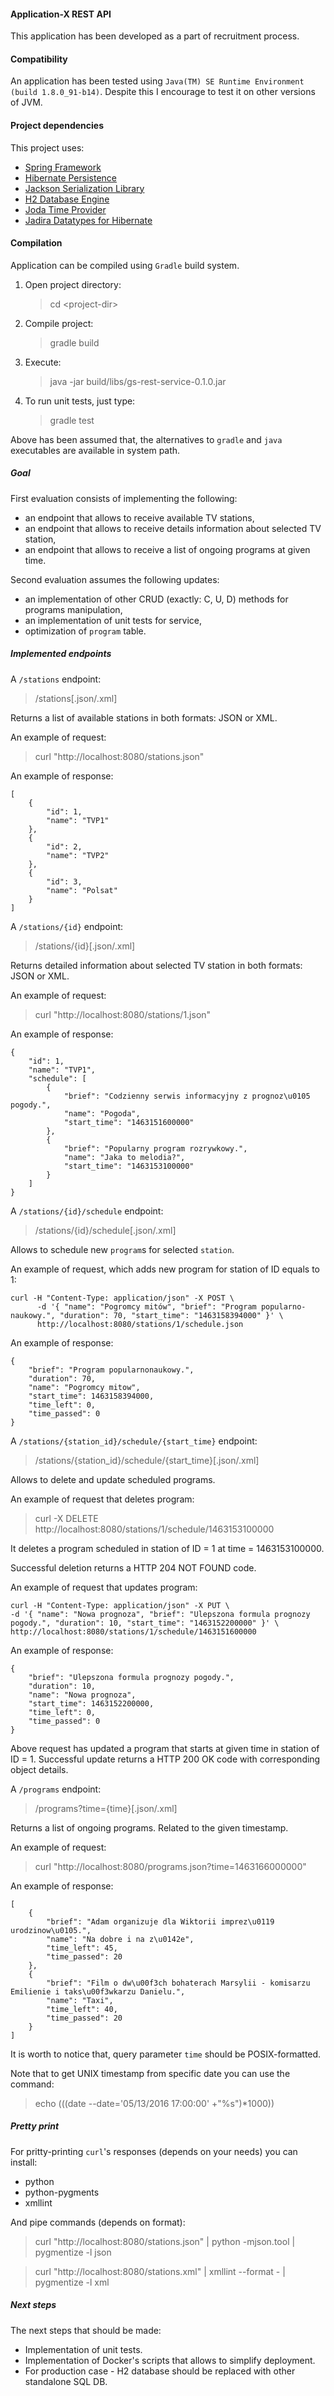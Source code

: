 #### Application-X REST API

This application has been developed as a part of recruitment process.

#### Compatibility

An application has been tested using `Java(TM) SE Runtime Environment (build 1.8.0_91-b14)`.
Despite this I encourage to test it on other versions of JVM.

#### Project dependencies

This project uses:

- [Spring Framework](https://projects.spring.io/spring-framework/)
- [Hibernate Persistence](http://hibernate.org/)
- [Jackson Serialization Library](https://github.com/FasterXML/jackson)
- [H2 Database Engine](http://www.h2database.com/html/main.html)
- [Joda Time Provider](http://www.joda.org/joda-time/)
- [Jadira Datatypes for Hibernate](http://jadira.sourceforge.net/)

#### Compilation

Application can be compiled using `Gradle` build system. 

1. Open project directory:

    > cd \<project-dir\>

2. Compile project:

    > gradle build

3. Execute:

    > java -jar build/libs/gs-rest-service-0.1.0.jar

4. To run unit tests, just type:

    > gradle test

Above has been assumed that, the alternatives to `gradle` and `java` executables are
available in system path.

##### Goal

First evaluation consists of implementing the following:

- an endpoint that allows to receive available TV stations,
- an endpoint that allows to receive details information about selected TV station,
- an endpoint that allows to receive a list of ongoing programs at given time.

Second evaluation assumes the following updates:

- an implementation of other CRUD (exactly: C, U, D) methods for programs manipulation,
- an implementation of unit tests for service,
- optimization of `program` table.

##### Implemented endpoints

A `/stations` endpoint:

> /stations[.json/.xml]

Returns a list of available stations in both formats: JSON or XML.

An example of request:

> curl "http://localhost:8080/stations.json"

An example of response:

    [
        {
            "id": 1,
            "name": "TVP1"
        },
        {
            "id": 2,
            "name": "TVP2"
        },
        {
            "id": 3,
            "name": "Polsat"
        }
    ]


A `/stations/{id}` endpoint:

> /stations/{id}[.json/.xml]

Returns detailed information about selected TV station in both formats: JSON or XML.

An example of request:

> curl "http://localhost:8080/stations/1.json"

An example of response:

    {
        "id": 1,
        "name": "TVP1",
        "schedule": [
            {
                "brief": "Codzienny serwis informacyjny z prognoz\u0105 pogody.",
                "name": "Pogoda",
                "start_time": "1463151600000"
            },
            {
                "brief": "Popularny program rozrywkowy.",
                "name": "Jaka to melodia?",
                "start_time": "1463153100000"
            }
        ]
    }

A `/stations/{id}/schedule` endpoint:

> /stations/{id}/schedule[.json/.xml]

Allows to schedule new `program`s for selected `station`.

An example of request, which adds new program for station of ID equals to 1:

    curl -H "Content-Type: application/json" -X POST \
          -d '{ "name": "Pogromcy mitów", "brief": "Program popularno-naukowy.", "duration": 70, "start_time": "1463158394000" }' \
          http://localhost:8080/stations/1/schedule.json

An example of response:

    {
        "brief": "Program popularnonaukowy.",
        "duration": 70,
        "name": "Pogromcy mitow",
        "start_time": 1463158394000,
        "time_left": 0,
        "time_passed": 0
    }

A `/stations/{station_id}/schedule/{start_time}` endpoint:

> /stations/{station_id}/schedule/{start_time}[.json/.xml]

Allows to delete and update scheduled programs.

An example of request that deletes program:

> curl -X DELETE http://localhost:8080/stations/1/schedule/1463153100000

It deletes a program scheduled in station of ID = 1 at time = 1463153100000.

Successful deletion returns a HTTP 204 NOT FOUND code.

An example of request that updates program:

    curl -H "Content-Type: application/json" -X PUT \
    -d '{ "name": "Nowa prognoza", "brief": "Ulepszona formula prognozy pogody.", "duration": 10, "start_time": "1463152200000" }' \
    http://localhost:8080/stations/1/schedule/1463151600000

An example of response:

    {
        "brief": "Ulepszona formula prognozy pogody.",
        "duration": 10,
        "name": "Nowa prognoza",
        "start_time": 1463152200000,
        "time_left": 0,
        "time_passed": 0
    }

Above request has updated a program that starts at given time in station of ID = 1.
Successful update returns a HTTP 200 OK code with corresponding object details.

A `/programs` endpoint:

> /programs?time={time}[.json/.xml]

Returns a list of ongoing programs. Related to the given timestamp.

An example of request:

> curl "http://localhost:8080/programs.json?time=1463166000000"

An example of response:

    [
        {
            "brief": "Adam organizuje dla Wiktorii imprez\u0119 urodzinow\u0105.",
            "name": "Na dobre i na z\u0142e",
            "time_left": 45,
            "time_passed": 20
        },
        {
            "brief": "Film o dw\u00f3ch bohaterach Marsylii - komisarzu Emilienie i taks\u00f3wkarzu Danielu.",
            "name": "Taxi",
            "time_left": 40,
            "time_passed": 20
        }
    ]

It is worth to notice that, query parameter `time` should be POSIX-formatted.

Note that to get UNIX timestamp from specific date you can use the command:

> echo $(($(date --date='05/13/2016 17:00:00' +"%s")*1000))

##### Pretty print

For pritty-printing `curl`'s responses (depends on your needs) you can install:

* python
* python-pygments
* xmllint

And pipe commands (depends on format):

> curl "http://localhost:8080/stations.json" | python -mjson.tool | pygmentize -l json

> curl "http://localhost:8080/stations.xml" | xmllint --format - | pygmentize -l xml

##### Next steps

The next steps that should be made:

- Implementation of unit tests.
- Implementation of Docker's scripts that allows to simplify deployment.
- For production case - H2 database should be replaced with other standalone SQL DB.
